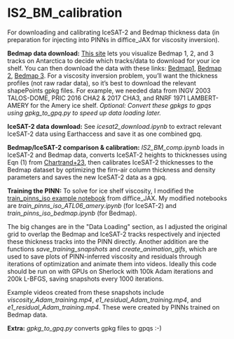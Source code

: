 # IS2_BM_calibration
For downloading and calibrating IceSAT-2 and Bedmap thickness data (in preparation for injecting into PINNs in diffice_JAX for viscosity inversion).

**Bedmap data download:** [This site](https://bedmap.scar.org/) lets you visualize Bedmap 1, 2, and 3 tracks on Antarctica to decide which tracks/data to download for your ice shelf. You can then download the data with these links: [Bedmap1](https://ramadda.data.bas.ac.uk/repository/entry/show?entryid=synth:925ac4ec-2a9d-461a-bfaa-6314eb0888c8:L0JFRE1BUDFfMTk2Ni0yMDAwX0FJUl9CTTE=), [Bedmap 2](https://ramadda.data.bas.ac.uk/repository/entry/show?entryid=0f90d926-99ce-43c9-b536-0c7791d1728b), [Bedmap 3](https://ramadda.data.bas.ac.uk/repository/entry/show?entryid=a72a50c6-a829-4e12-9f9a-5a683a1acc4a). For a viscosity inversion problem, you’ll want the thickness profiles (not raw radar data), so it’s best to download the relevant shapePoints gpkg files. For example, we needed data from INGV 2003 TALOS-DOME, PRIC 2016 CHA2 & 2017 CHA3, and RNRF 1971 LAMBERT-AMERY for the Amery ice shelf. 
*Optional: Convert these gpkgs to gpqs using gpkg_to_gpq.py to speed up data loading later.*

**IceSAT-2 data download:** See *icesat2_download.ipynb* to extract relevant IceSAT-2 data using Earthaccess and save it as one combined gpq.

**Bedmap/IceSAT-2 comparison & calibration:** *IS2_BM_comp.ipynb* loads in IceSAT-2 and Bedmap data, converts IceSAT-2 heights to thicknesses using Eqn (1) from [Chartrand+23](https://www.cambridge.org/core/journals/journal-of-glaciology/article/comparison-of-contemporaneous-airborne-altimetry-and-icethickness-measurements-of-antarctic-ice-shelves/6D47F810CA81FB90827EDED14107E853), then calibrates IceSAT-2 thicknesses to the Bedmap dataset by optimizing the firn-air column thickness and density parameters and saves the new IceSAT-2 data as a gpq.

**Training the PINN:** To solve for ice shelf viscosity, I modified the [train_pinns_iso example notebook](https://github.com/YaoGroup/DIFFICE_jax/blob/main/examples/colab/train_pinns_iso.ipynb) from diffice_JAX. My modified notebooks are *train_pinns_iso_ATL06_amery.ipynb* (for IceSAT-2) and *train_pinns_iso_bedmap.ipynb* (for Bedmap). 

The big changes are in the "Data Loading" section, as I adjusted the original grid to overlap the Bedmap and IceSAT-2 tracks respectively and injected these thickness tracks into the PINN directly. 
Another addition are the functions *save_training_snapshots* and *create_animation_gifs*, which are used to save plots of PINN-inferred viscosity and residuals through iterations of optimization and animate them into videos. Ideally this code should be run on with GPUs on Sherlock with 100k Adam iterations and 200k L-BFGS, saving snapshots every 1000 iterations.

Example videos created from these snapshots include *viscosity_Adam_training.mp4*, *e1_residual_Adam_training.mp4*, and *e1_residual_Adam_training.mp4*. These were created by PINNs trained on Bedmap data.

**Extra:** *gpkg_to_gpq.py* converts gpkg files to gpqs :-)
